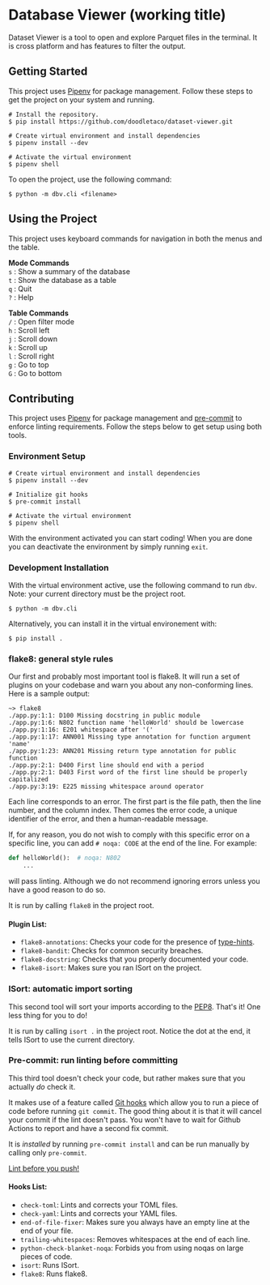 # Database Viewer (working title)

Dataset Viewer is a tool to open and explore Parquet files in the terminal.
It is cross platform and has features to filter the output.

## Getting Started

This project uses [Pipenv](https://pipenv.pypa.io/en/latest/) for package management.
Follow these steps to get the project on your system and running.
```shell
# Install the repository.
$ pip install https://github.com/doodletaco/dataset-viewer.git

# Create virtual environment and install dependencies
$ pipenv install --dev

# Activate the virtual environment
$ pipenv shell
```

To open the project, use the following command:
```shell
$ python -m dbv.cli <filename>
```

## Using the Project
This project uses keyboard commands for navigation in both the menus and the table.

**Mode Commands**  
`s` : Show a summary of the database  
`t` : Show the database as a table  
`q` : Quit  
`?` : Help

**Table Commands**  
`/` : Open filter mode  
`h` : Scroll left  
`j` : Scroll down  
`k` : Scroll up  
`l` : Scroll right  
`g` : Go to top  
`G` : Go to bottom  

## Contributing

This project uses [Pipenv](https://pipenv.pypa.io/en/latest/) for package
management and [pre-commit](https://pre-commit.com) to enforce linting
requirements. Follow the steps below to get setup using both tools.

### Environment Setup

```shell
# Create virtual environment and install dependencies
$ pipenv install --dev

# Initialize git hooks
$ pre-commit install

# Activate the virtual environment
$ pipenv shell
```

With the environment activated you can start coding! When you are done you can
deactivate the environment by simply running `exit`.

### Development Installation

With the virtual environment active, use the following command to run `dbv`.
Note: your current directory must be the project root.

```shell
$ python -m dbv.cli
```

Alternatively, you can install it in the virtual environement with:

```shell
$ pip install .
```

### flake8: general style rules

Our first and probably most important tool is flake8. It will run a set of plugins on your codebase and warn you about any non-conforming lines.
Here is a sample output:
```
~> flake8
./app.py:1:1: D100 Missing docstring in public module
./app.py:1:6: N802 function name 'helloWorld' should be lowercase
./app.py:1:16: E201 whitespace after '('
./app.py:1:17: ANN001 Missing type annotation for function argument 'name'
./app.py:1:23: ANN201 Missing return type annotation for public function
./app.py:2:1: D400 First line should end with a period
./app.py:2:1: D403 First word of the first line should be properly capitalized
./app.py:3:19: E225 missing whitespace around operator
```

Each line corresponds to an error. The first part is the file path, then the line number, and the column index.
Then comes the error code, a unique identifier of the error, and then a human-readable message.

If, for any reason, you do not wish to comply with this specific error on a specific line, you can add `# noqa: CODE` at the end of the line.
For example:
```python
def helloWorld():  # noqa: N802
    ...
```
will pass linting. Although we do not recommend ignoring errors unless you have a good reason to do so.

It is run by calling `flake8` in the project root.

#### Plugin List:

- `flake8-annotations`: Checks your code for the presence of [type-hints](https://docs.python.org/3/library/typing.html).
- `flake8-bandit`: Checks for common security breaches.
- `flake8-docstring`: Checks that you properly documented your code.
- `flake8-isort`: Makes sure you ran ISort on the project.

### ISort: automatic import sorting

This second tool will sort your imports according to the [PEP8](https://www.python.org/dev/peps/pep-0008/#imports). That's it! One less thing for you to do!

It is run by calling `isort .` in the project root. Notice the dot at the end, it tells ISort to use the current directory.

### Pre-commit: run linting before committing

This third tool doesn't check your code, but rather makes sure that you actually *do* check it.

It makes use of a feature called [Git hooks](https://git-scm.com/book/en/v2/Customizing-Git-Git-Hooks) which allow you to run a piece of code before running `git commit`.
The good thing about it is that it will cancel your commit if the lint doesn't pass. You won't have to wait for Github Actions to report and have a second fix commit.

It is *installed* by running `pre-commit install` and can be run manually by calling only `pre-commit`.

[Lint before you push!](https://soundcloud.com/lemonsaurusrex/lint-before-you-push)

#### Hooks List:

- `check-toml`: Lints and corrects your TOML files.
- `check-yaml`: Lints and corrects your YAML files.
- `end-of-file-fixer`: Makes sure you always have an empty line at the end of your file.
- `trailing-whitespaces`: Removes whitespaces at the end of each line.
- `python-check-blanket-noqa`: Forbids you from using noqas on large pieces of code.
- `isort`: Runs ISort.
- `flake8`: Runs flake8.
